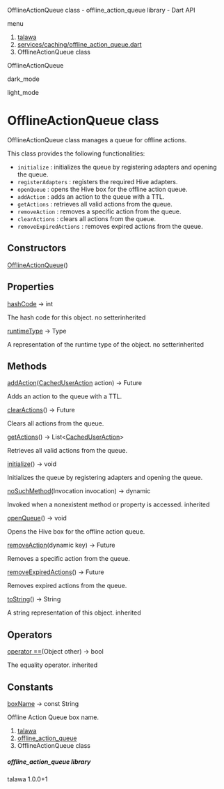




OfflineActionQueue class - offline\_action\_queue library - Dart API







menu

1. [talawa](../index.html)
2. [services/caching/offline\_action\_queue.dart](../services_caching_offline_action_queue/services_caching_offline_action_queue-library.html)
3. OfflineActionQueue class

OfflineActionQueue


dark\_mode

light\_mode




# OfflineActionQueue class


OfflineActionQueue class manages a queue for offline actions.

This class provides the following functionalities:

* `initialize` : initializes the queue by registering adapters and opening the queue.
* `registerAdapters` : registers the required Hive adapters.
* `openQueue` : opens the Hive box for the offline action queue.
* `addAction` : adds an action to the queue with a TTL.
* `getActions` : retrieves all valid actions from the queue.
* `removeAction` : removes a specific action from the queue.
* `clearActions` : clears all actions from the queue.
* `removeExpiredActions` : removes expired actions from the queue.

## Constructors

[OfflineActionQueue](../services_caching_offline_action_queue/OfflineActionQueue/OfflineActionQueue.html)()




## Properties

[hashCode](../services_caching_offline_action_queue/OfflineActionQueue/hashCode.html)
→ int

The hash code for this object.
no setterinherited

[runtimeType](../services_caching_offline_action_queue/OfflineActionQueue/runtimeType.html)
→ Type

A representation of the runtime type of the object.
no setterinherited



## Methods

[addAction](../services_caching_offline_action_queue/OfflineActionQueue/addAction.html)([CachedUserAction](../models_caching_cached_user_action/CachedUserAction-class.html) action)
→ Future<bool>


Adds an action to the queue with a TTL.

[clearActions](../services_caching_offline_action_queue/OfflineActionQueue/clearActions.html)()
→ Future<bool>


Clears all actions from the queue.

[getActions](../services_caching_offline_action_queue/OfflineActionQueue/getActions.html)()
→ List<[CachedUserAction](../models_caching_cached_user_action/CachedUserAction-class.html)>


Retrieves all valid actions from the queue.

[initialize](../services_caching_offline_action_queue/OfflineActionQueue/initialize.html)()
→ void


Initializes the queue by registering adapters and opening the queue.

[noSuchMethod](../services_caching_offline_action_queue/OfflineActionQueue/noSuchMethod.html)(Invocation invocation)
→ dynamic


Invoked when a nonexistent method or property is accessed.
inherited

[openQueue](../services_caching_offline_action_queue/OfflineActionQueue/openQueue.html)()
→ void


Opens the Hive box for the offline action queue.

[removeAction](../services_caching_offline_action_queue/OfflineActionQueue/removeAction.html)(dynamic key)
→ Future<bool>


Removes a specific action from the queue.

[removeExpiredActions](../services_caching_offline_action_queue/OfflineActionQueue/removeExpiredActions.html)()
→ Future<bool>


Removes expired actions from the queue.

[toString](../services_caching_offline_action_queue/OfflineActionQueue/toString.html)()
→ String


A string representation of this object.
inherited



## Operators

[operator ==](../services_caching_offline_action_queue/OfflineActionQueue/operator_equals.html)(Object other)
→ bool


The equality operator.
inherited



## Constants

[boxName](../services_caching_offline_action_queue/OfflineActionQueue/boxName-constant.html)
→ const String

Offline Action Queue box name.



 


1. [talawa](../index.html)
2. [offline\_action\_queue](../services_caching_offline_action_queue/services_caching_offline_action_queue-library.html)
3. OfflineActionQueue class

##### offline\_action\_queue library





talawa
1.0.0+1






